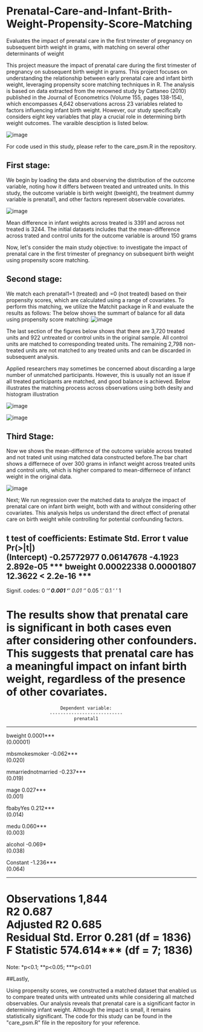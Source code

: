 # Prenatal-Care-and-Infant-Brith-Weight-Propensity-Score-Matching
Evaluates the impact of prenatal care in the first trimester of pregnancy on subsequent birth weight in grams, with matching on several other determinants of weight

This project measure the impact  of prenatal care during the first trimester of pregnancy on subsequent birth weight in grams. This project focuses on understanding the relationship between early prenatal care and infant birth weight, leveraging propensity score matching techniques in R. The analysis is based on data extracted from the renowned study by Cattaneo (2010) published in the Journal of Econometrics (Volume 155, pages 138-154), which encompasses 4,642 observations across 23 variables related to factors influencing infant birth weight. However, our study specifically considers eight key variables that play a crucial role in determining birth weight outcomes. The varaible desciption is listed below. 

![image](https://github.com/mshirzad414/Prenatal-Care-and-Infant-Birth-Weight-Propensity-Score-Matching/assets/140922484/7d865f16-94e5-4c83-b42c-caf78b89b235)

For code used in this study, please refer to the care_psm.R in the repository. 

## First stage:
We begin by loading the data and observing the distribution of the outcome variable, noting how it differs between treated and untreated units.
In this study, the outcome variable is birth weight (bweight), the treatment dummy variable is prenatal1, and other factors represent observable covariates.


![image](https://github.com/mshirzad414/Prenatal-Care-and-Infant-Birth-Weight-Propensity-Score-Matching/assets/140922484/2a64cc7e-e17d-44bf-a879-2b3608a49e9d)


Mean difference in infant weights across treated is 3391 and across not treated is 3244. The initial datasets includes that the mean-difference across trated and control units for the outcome variable is around 150 grams

Now, let's consider the main study objective: to investigate the impact of prenatal care in the first trimester of pregnancy on subsequent birth weight using propensity score matching.

## Second stage:
We match each prenatal1=1 (treated) and =0 (not treated) based on their propensity scores, which are calculated using a range of covariates. To perform this matching, we utilize the Matchit package in R and evaluate the results as follows:
The below shows the summart of balance for all data using propensity score matching:
![image](https://github.com/mshirzad414/Prenatal-Care-and-Infant-Birth-Weight-Propensity-Score-Matching/assets/140922484/a43f5f70-dbff-4bb3-b90b-5ea50c318cd6)





The last section of the figures below shows that there are 3,720 treated units and 922 untreated or control units in the original sample. All control units are matched to corresponding treated units. The remaining 2,798 non-treated units are not matched to any treated units and can be discarded in subsequent analysis.

Applied researchers may sometimes be concerned about discarding a large number of unmatched participants. However, this is usually not an issue if all treated participants are matched, and good balance is achieved.
Below illustrates the matching process across observations using both desity and histogram illustration

![image](https://github.com/mshirzad414/Prenatal-Care-and-Infant-Birth-Weight-Propensity-Score-Matching/assets/140922484/50eefc0e-8cd9-41a7-81e4-b8e3c8b1ed2e)

![image](https://github.com/mshirzad414/Prenatal-Care-and-Infant-Birth-Weight-Propensity-Score-Matching/assets/140922484/8cae698a-fd24-42d5-938b-83f647b1ba04)


## Third Stage:

Now we shows the mean-differnce of the outcome variable across treated and not trated unit using matched data constructed before.The bar chart shows a differnece of over 300 grams in infanct weight across treated units and control units, which is higher compared to mean-differnece of infanct weight in the original data. 

![image](https://github.com/mshirzad414/Prenatal-Care-and-Infant-Birth-Weight-Propensity-Score-Matching/assets/140922484/7eb72722-5f76-48a6-94d7-00d57b9c3483)


Next; We run regression over the matched data to analyze the impact of prenatal care on infant birth weight, both with and without considering other covariates. This analysis helps us understand the direct effect of prenatal care on birth weight while controlling for potential confounding factors.

t test of coefficients:
           Estimate  Std. Error t value  Pr(>|t|)    
(Intercept) -0.25772977  0.06147678 -4.1923 2.892e-05 ***
bweight      0.00022338  0.00001807 12.3622 < 2.2e-16 ***
---
Signif. codes:  0 ‘***’ 0.001 ‘**’ 0.01 ‘*’ 0.05 ‘.’ 0.1 ‘ ’ 1

The results show that prenatal care is significant in both cases even after considering other confounders. This suggests that prenatal care has a meaningful impact on infant birth weight, regardless of the presence of other covariates.
===============================================
                        Dependent variable:    
                    ---------------------------
                             prenatal1         
-----------------------------------------------
bweight                      0.0001***         
                             (0.00001)         
                                               
mbsmokesmoker                -0.062***         
                              (0.020)          
                                               
mmarriednotmarried           -0.237***         
                              (0.019)          
                                               
mage                         0.027***          
                              (0.001)          
                                               
fbabyYes                     0.212***          
                              (0.014)          
                                               
medu                         0.060***          
                              (0.003)          
                                               
alcohol                       -0.069*          
                              (0.038)          
                                               
Constant                     -1.236***         
                              (0.064)          
                                               
-----------------------------------------------
Observations                   1,844           
R2                             0.687           
Adjusted R2                    0.685           
Residual Std. Error      0.281 (df = 1836)     
F Statistic          574.614*** (df = 7; 1836) 
===============================================
Note:               *p<0.1; **p<0.05; ***p<0.01

##Lastly, 

Using propensity scores, we constructed a matched dataset that enabled us to compare treated units with untreated units while considering all matched observables. Our analysis reveals that prenatal care is a significant factor in determining infant weight. Although the impact is small, it remains statistically significant. The code for this study can be found in the "care_psm.R" file in the repository for your reference.




